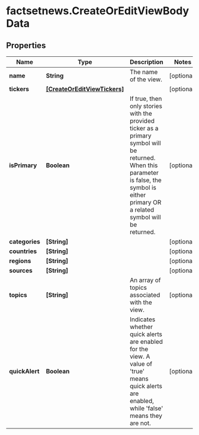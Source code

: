 # factsetnews.CreateOrEditViewBodyData

## Properties

Name | Type | Description | Notes
------------ | ------------- | ------------- | -------------
**name** | **String** | The name of the view. | [optional] 
**tickers** | [**[CreateOrEditViewTickers]**](CreateOrEditViewTickers.md) |  | [optional] 
**isPrimary** | **Boolean** | If true, then only stories with the provided ticker as a primary symbol will be returned. When this parameter is false, the symbol is either primary OR a related symbol will be returned. | [optional] 
**categories** | **[String]** |  | [optional] 
**countries** | **[String]** |  | [optional] 
**regions** | **[String]** |  | [optional] 
**sources** | **[String]** |  | [optional] 
**topics** | **[String]** | An array of topics associated with the view. | [optional] 
**quickAlert** | **Boolean** | Indicates whether quick alerts are enabled for the view. A value of &#39;true&#39; means quick alerts are enabled, while &#39;false&#39; means they are not. | [optional] 


